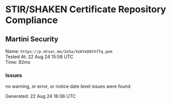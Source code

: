 # STIR/SHAKEN Certificate Repository Compliance

## Martini Security

Name: `https://p.mtsec.me/2e5a/VoKYeD0thfTq.pem`\
Tested At: 22 Aug 24 15:58 UTC\
Time: 92ms

### Issues

no warning, or error, or notice date level issues were found

Generated: 22 Aug 24 16:06 UTC